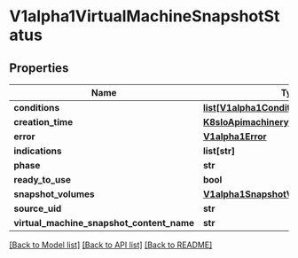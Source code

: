 # V1alpha1VirtualMachineSnapshotStatus

## Properties
Name | Type | Description | Notes
------------ | ------------- | ------------- | -------------
**conditions** | [**list[V1alpha1Condition]**](V1alpha1Condition.md) |  | [optional] 
**creation_time** | [**K8sIoApimachineryPkgApisMetaV1Time**](K8sIoApimachineryPkgApisMetaV1Time.md) |  | [optional] 
**error** | [**V1alpha1Error**](V1alpha1Error.md) |  | [optional] 
**indications** | **list[str]** |  | [optional] 
**phase** | **str** |  | [optional] 
**ready_to_use** | **bool** |  | [optional] 
**snapshot_volumes** | [**V1alpha1SnapshotVolumesLists**](V1alpha1SnapshotVolumesLists.md) |  | [optional] 
**source_uid** | **str** |  | [optional] 
**virtual_machine_snapshot_content_name** | **str** |  | [optional] 

[[Back to Model list]](../README.md#documentation-for-models) [[Back to API list]](../README.md#documentation-for-api-endpoints) [[Back to README]](../README.md)


